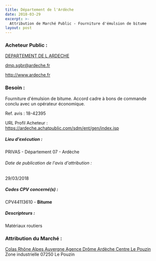 ```yaml
---
title: Département de l'Ardèche
date: 2018-03-29
excerpt: >-
  Attribution de Marché Public - Fourniture d'émulsion de bitume
layout: post
---
```


### Acheteur Public : 
<a href="/acheteur-137/siren-220700017"> DEPARTEMENT DE L ARDECHE</a><br/>



dmp.sgbr@ardeche.fr


http://www.ardeche.fr
### Besoin :

Fourniture d'émulsion de bitume. Accord cadre à bons de commande conclu avec un opérateur économique.

Ref. avis : 18-42395

URL Profil Acheteur : https://ardeche.achatpublic.com/sdm/ent/gen/index.jsp

##### Lieu d'exécution :

PRIVAS - Département 07 - Ardèche

###### Date de publication de l'avis d'attribution : 
29/03/2018

##### Codes CPV concerné(s) :
CPV44113610 - **Bitume** <br/>

##### Descripteurs :
Matériaux routiers <br/>

### Attribution du Marché :
<a href="/entreprise-547/siren-329393797"> Colas Rhône Alpes Auvergne Agence Drôme Ardèche Centre Le Pouzin</a>    Zone industrielle 07250 Le Pouzin <br/>
